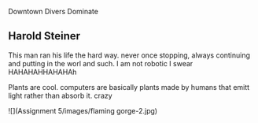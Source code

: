 Downtown Divers Dominate

Harold Steiner
--------------

This man ran his life the hard way. never once stopping, always continuing and putting in the worl and such. I am not robotic I swear  
HAHAHAHHAHAHAh

Plants are cool. computers are basically plants made by humans that emitt light rather than absorb it. crazy

![](Assignment 5/images/flaming gorge-2.jpg)
